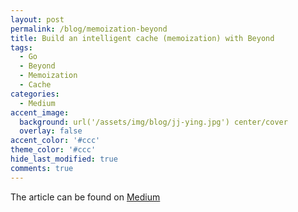 ```yaml
---
layout: post
permalink: /blog/memoization-beyond
title: Build an intelligent cache (memoization) with Beyond
tags:
  - Go
  - Beyond
  - Memoization
  - Cache
categories:
  - Medium
accent_image: 
  background: url('/assets/img/blog/jj-ying.jpg') center/cover
  overlay: false
accent_color: '#ccc'
theme_color: '#ccc'
hide_last_modified: true
comments: true
---
```


The article can be found on [Medium](https://ivan-corrales-solera.medium.com/building-an-intelligent-cache-memorization-in-2-steps-7eb1abc1e18b)